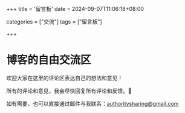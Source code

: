 +++
title = '留言板'
date = 2024-09-07T11:06:18+08:00

categories = ["交流"]
tags = ["留言板"]

+++



# 博客的自由交流区

欢迎大家在这里的评论区表达自己的想法和意见！

所有的评论和意见，我会尽快回复所有评论和反馈。🥰

如有需要，也可以直接通过邮件与我联系：[authoritysharing@gmail.com](mailto:authoritysharing@gmail.com)

